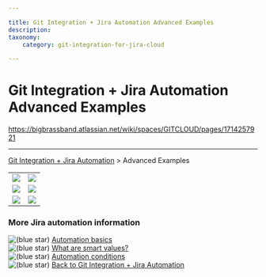 ```yaml
---

title: Git Integration + Jira Automation Advanced Examples
description:
taxonomy:
    category: git-integration-for-jira-cloud

---
```


# Git Integration + Jira Automation Advanced Examples

<https://bigbrassband.atlassian.net/wiki/spaces/GITCLOUD/pages/1714257921>

* * *

[Git Integration + Jira Automation](/wiki/spaces/GITCLOUD/pages/1698922497) > Advanced Examples

|     |     |
| --- | --- |
| ![](https://bigbrassband.atlassian.net/wiki/download/thumbnails/1714257921/automation-branch-01.png?version=4&modificationDate=1623408549068&cacheVersion=1&api=v2&width=321&height=413) | ![](https://bigbrassband.atlassian.net/wiki/download/thumbnails/1714257921/automation-commit-01.png?version=2&modificationDate=1623408300311&cacheVersion=1&api=v2&width=313&height=411) |
| ![](https://bigbrassband.atlassian.net/wiki/download/thumbnails/1714257921/automation-pullreq-01.png?version=2&modificationDate=1623408456713&cacheVersion=1&api=v2&width=324&height=447) | ![](https://bigbrassband.atlassian.net/wiki/download/thumbnails/1714257921/automation-pullreq-02.png?version=2&modificationDate=1623408717252&cacheVersion=1&api=v2&width=340&height=462) |
| ![](https://bigbrassband.atlassian.net/wiki/download/thumbnails/1714257921/automation-branch-conditional-01.png?version=2&modificationDate=1623408867352&cacheVersion=1&api=v2&width=330&height=636) | ![](https://bigbrassband.atlassian.net/wiki/download/thumbnails/1714257921/automation-issue-condition-01.png?version=2&modificationDate=1623409029439&cacheVersion=1&api=v2&width=322&height=563) |

### More Jira automation information

![(blue star)](/wiki/s/-1639011364/6452/8b4898d3c114827e64ec143b4fa79bb76a6cfa5b/_/images/icons/emoticons/star_blue.png) [Automation basics](https://www.atlassian.com/software/jira/guides/expand-jira/automation)  
![(blue star)](/wiki/s/-1639011364/6452/8b4898d3c114827e64ec143b4fa79bb76a6cfa5b/_/images/icons/emoticons/star_blue.png) [What are smart values?](https://support.atlassian.com/jira-software-cloud/docs/what-are-smart-values/)  
![(blue star)](/wiki/s/-1639011364/6452/8b4898d3c114827e64ec143b4fa79bb76a6cfa5b/_/images/icons/emoticons/star_blue.png) [Automation conditions](https://support.atlassian.com/jira-software-cloud/docs/automation-conditions/)  
![(blue star)](/wiki/s/-1639011364/6452/8b4898d3c114827e64ec143b4fa79bb76a6cfa5b/_/images/icons/emoticons/star_blue.png) [Back to Git Integration + Jira Automation](/wiki/spaces/GITCLOUD/pages/1698922497)